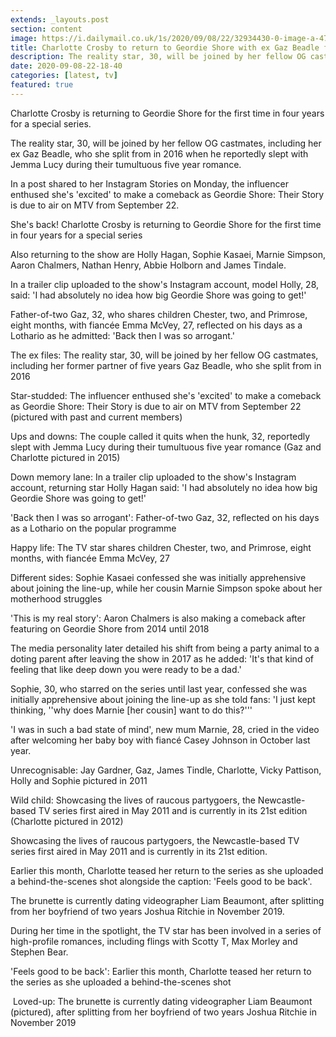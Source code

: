 ```yaml
---
extends: _layouts.post
section: content
image: https://i.dailymail.co.uk/1s/2020/09/08/22/32934430-0-image-a-47_1599598985178.jpg 
title: Charlotte Crosby to return to Geordie Shore with ex Gaz Beadle four years after quitting the show  
description: The reality star, 30, will be joined by her fellow OG castmates, including her ex Gaz, 32, for a special series set to air from September 22. 
date: 2020-09-08-22-18-40 
categories: [latest, tv] 
featured: true 
--- 
```

Charlotte Crosby is returning to Geordie Shore for the first time in four years for a special series.

The reality star, 30, will be joined by her fellow OG castmates, including her ex Gaz Beadle, who she split from in 2016 when he reportedly slept with Jemma Lucy during their tumultuous five year romance. 

In a post shared to her Instagram Stories on Monday, the influencer enthused she's 'excited' to make a comeback as Geordie Shore: Their Story is due to air on MTV from September 22.

She's back! Charlotte Crosby is returning to Geordie Shore for the first time in four years for a special series

Also returning to the show are Holly Hagan, Sophie Kasaei, Marnie Simpson, Aaron Chalmers, Nathan Henry, Abbie Holborn and James Tindale. 

In a trailer clip uploaded to the show's Instagram account, model Holly, 28, said: 'I had absolutely no idea how big Geordie Shore was going to get!'

Father-of-two Gaz, 32, who shares children Chester, two, and Primrose, eight months, with fiancée Emma McVey, 27, reflected on his days as a Lothario as he admitted: 'Back then I was so arrogant.'

The ex files: The reality star, 30, will be joined by her fellow OG castmates, including her former partner of five years Gaz Beadle, who she split from in 2016

Star-studded: The influencer enthused she's 'excited' to make a comeback as Geordie Shore: Their Story is due to air on MTV from September 22 (pictured with past and current members)

Ups and downs: The couple called it quits when the hunk, 32, reportedly slept with Jemma Lucy during their tumultuous five year romance (Gaz and Charlotte pictured in 2015)

Down memory lane: In a trailer clip uploaded to the show's Instagram account, returning star Holly Hagan said: 'I had absolutely no idea how big Geordie Shore was going to get!'

'Back then I was so arrogant': Father-of-two Gaz, 32, reflected on his days as a Lothario on the popular programme

Happy life: The TV star shares children Chester, two, and Primrose, eight months, with fiancée Emma McVey, 27

Different sides: Sophie Kasaei confessed she was initially apprehensive about joining the line-up, while her cousin Marnie Simpson spoke about her motherhood struggles

'This is my real story': Aaron Chalmers is also making a comeback after featuring on Geordie Shore from 2014 until 2018

The media personality later detailed his shift from being a party animal to a doting parent after leaving the show in 2017 as he added: 'It's that kind of feeling that like deep down you were ready to be a dad.'

Sophie, 30, who starred on the series until last year, confessed she was initially apprehensive about joining the line-up as she told fans: 'I just kept thinking, ''why does Marnie [her cousin] want to do this?''' 

'I was in such a bad state of mind', new mum Marnie, 28, cried in the video after welcoming her baby boy with fiancé Casey Johnson in October last year. 

Unrecognisable: Jay Gardner, Gaz, James Tindle, Charlotte, Vicky Pattison, Holly and Sophie pictured in 2011

Wild child: Showcasing the lives of raucous partygoers, the Newcastle-based TV series first aired in May 2011 and is currently in its 21st edition (Charlotte pictured in 2012)

Showcasing the lives of raucous partygoers, the Newcastle-based TV series first aired in May 2011 and is currently in its 21st edition. 

Earlier this month, Charlotte teased her return to the series as she uploaded a behind-the-scenes shot alongside the caption: 'Feels good to be back'. 

The brunette is currently dating videographer Liam Beaumont, after splitting from her boyfriend of two years Joshua Ritchie in November 2019. 

During her time in the spotlight, the TV star has been involved in a series of high-profile romances, including flings with Scotty T, Max Morley and Stephen Bear. 



'Feels good to be back': Earlier this month, Charlotte teased her return to the series as she uploaded a behind-the-scenes shot

 Loved-up: The brunette is currently dating videographer Liam Beaumont (pictured), after splitting from her boyfriend of two years Joshua Ritchie in November 2019

